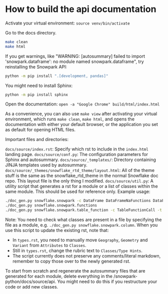 # How to build the api documentation

Activate your virtual environment: `source venv/bin/activate`

Go to the docs directory.

```bash
make clean
make html
```

If you get warnings, like "WARNING: [autosummary] failed to import 'snowpark.dataframe': no module named snowpark.dataframe", try reinstalling the Snowpark API:

```bash
python -m pip install ".[development, pandas]"
```

You might need to install Sphinx:

```bash
python -m pip install sphinx
```

Open the documentation: `open -a "Google Chrome" build/html/index.html`

As a convenience, you can also use `make view` after activating your virtual environment, which runs `make clean`, `make html`, and opens the documentation with
either your default browser, or the application you set as default for opening HTML files.

Important files and directories:

`docs/source/index.rst`: Specify which rst to include in the `index.html` landing page.
`docs/source/conf.py`: The configuration parameters for Sphinx and autosummary.
`docs/source/_templates/`: Directory containing JINJA templates used by autosummary.
`docs/source/_themes/snowflake_rtd_theme/layout.html`: All of the theme stuff is the same as the snowflake_rtd_theme in the normal Snowflake doc repo. This layout file is the only thing I modified.
`docs/source/util.py`: A utility script that generates a rst for a module or a list of classes within the same module. This should be used for reference only.
Example usage:

```bash
./doc_gen.py snowflake.snowpark -c DataFrame DataFrameNaFunctions DataFrameStatFunctions
./doc_gen.py snowflake.snowpark.functions
./doc_gen.py snowflake.snowpark.table_function -c TableFunctionCall -t "Table Function" -f "table_function.rst"
```

Note: You need to check what classes are present in a file by specifying the file as a module, e.g. `./doc_gen.py snowflake.snowpark.column`.
When you use this script to update the existing rst, note that:

- In `types.rst`, you need to manually move `Geography`, `Geometry` and `Variant` from `Attributes` to `Classes`.
- Still in `types.rst`, change the rubric text to `Classes/Type Hints`.
- The script currently does not preserve any comments/literal markdown, remember to copy those over to the newly generated rst.

To start from scratch and regenerate the autosummary files that are generated for each module, delete everything in the <root>/snowpark-python/docs/source/api.
You might need to do this if you restructure your code or add new classes.
